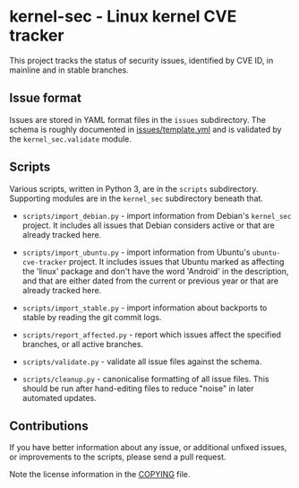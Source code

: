 # kernel-sec - Linux kernel CVE tracker

This project tracks the status of security issues, identified by CVE
ID, in mainline and in stable branches.

## Issue format

Issues are stored in YAML format files in the `issues` subdirectory.
The schema is roughly documented in
[issues/template.yml](issues/template.yml) and is validated by the
`kernel_sec.validate` module.

## Scripts

Various scripts, written in Python 3, are in the `scripts`
subdirectory.  Supporting modules are in the `kernel_sec` subdirectory
beneath that.

* `scripts/import_debian.py` - import information from Debian's
`kernel_sec` project.  It includes all issues that Debian considers
active or that are already tracked here.

* `scripts/import_ubuntu.py` - import information from Ubuntu's
`ubuntu-cve-tracker` project.  It includes issues that Ubuntu
marked as affecting the 'linux' package and don't have the word
'Android' in the description, and that are either dated from the
current or previous year or that are already tracked here.

* `scripts/import_stable.py` - import information about backports
to stable by reading the git commit logs.

* `scripts/report_affected.py` - report which issues affect the
specified branches, or all active branches.

* `scripts/validate.py` - validate all issue files against the
schema.

* `scripts/cleanup.py` - canonicalise formatting of all issue
files.  This should be run after hand-editing files to reduce
"noise" in later automated updates.

## Contributions

If you have better information about any issue, or additional
unfixed issues, or improvements to the scripts, please send a
pull request.

Note the license information in the [COPYING](COPYING) file.

